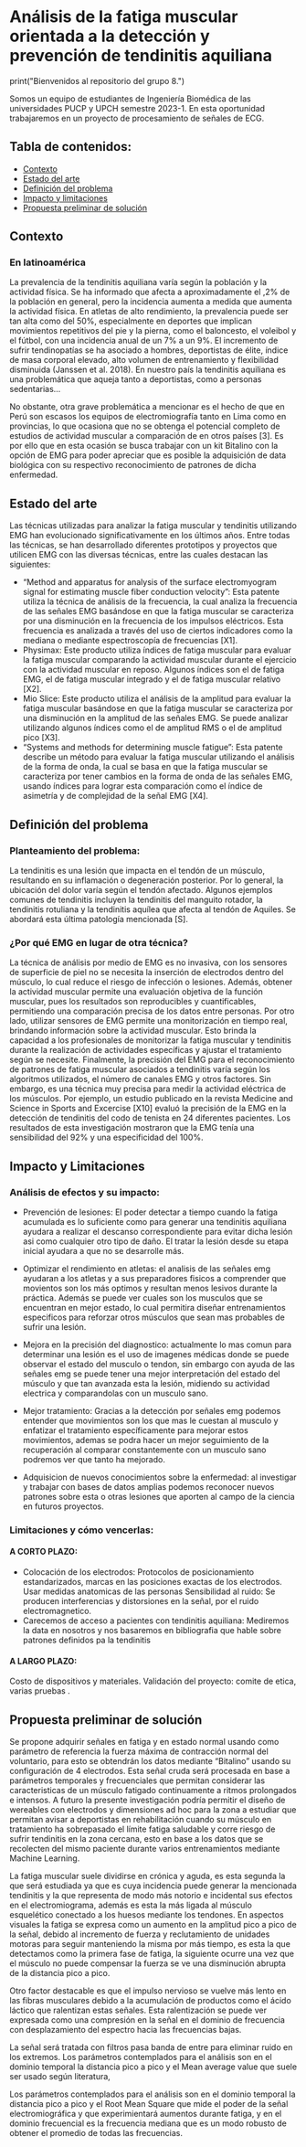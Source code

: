 # Análisis de la fatiga muscular orientada a la detección y prevención de tendinitis aquiliana

print("Bienvenidos al repositorio del grupo 8.")

Somos un equipo de estudiantes de Ingeniería Biomédica de las universidades PUCP y UPCH semestre 2023-1. 
En esta oportunidad trabajaremos en un proyecto de procesamiento de señales de ECG.

## Tabla de contenidos:
* [Contexto](#contexto)
* [Estado del arte](#estado-del-arte)
* [Definición del problema](#definición-del-problema)
* [Impacto y limitaciones](#impacto-y-limitaciones)
* [Propuesta preliminar de solución](#propuesta-preliminar-de-solución)

## Contexto 
### En latinoamérica 
La prevalencia de la tendinitis aquiliana varía según la población y la actividad física. Se ha informado que afecta a aproximadamente el ,2% de la población en general, pero la incidencia aumenta a medida que aumenta la actividad física.
En atletas de alto rendimiento, la prevalencia puede ser tan alta como del 50%, especialmente en deportes que implican movimientos repetitivos del pie y la pierna, como el baloncesto, el voleibol y el fútbol, con una incidencia anual de un 7% a un 9%.
El incremento de sufrir tendinopatías se ha asociado a hombres, deportistas de élite, índice de masa corporal elevado, alto volumen de entrenamiento y flexibilidad disminuida (Janssen et al. 2018).
En nuestro país la tendinitis aquiliana es una problemática que aqueja tanto a deportistas, como a personas sedentarias…

No obstante, otra grave problemática a mencionar es el hecho de que en Perú son escasos los equipos de electromiografía tanto en Lima como en provincias, lo que ocasiona que no se obtenga el potencial completo de estudios de actividad muscular a comparación de en otros países [3]. Es por ello que en esta ocasión se busca trabajar con un kit Bitalino con la opción de EMG para poder apreciar que es posible la adquisición de data biológica con su respectivo reconocimiento de patrones de dicha enfermedad.

## Estado del arte
Las técnicas utilizadas para analizar la fatiga muscular y tendinitis utilizando EMG han evolucionado significativamente en los últimos años. Entre todas las técnicas, se han desarrollado diferentes prototipos y proyectos que utilicen EMG con las diversas técnicas, entre las cuales destacan las siguientes:
- “Method and apparatus for analysis of the surface electromyogram signal for estimating muscle fiber conduction velocity”: Esta patente utiliza la técnica de análisis de la frecuencia, la cual analiza la frecuencia de las señales EMG basándose en que la fatiga muscular se caracteriza por una disminución en la frecuencia de los impulsos eléctricos. Esta frecuencia es analizada a través del uso de ciertos indicadores como la mediana o mediante espectroscopía de frecuencias [X1].
- Physimax: Este producto utiliza índices de fatiga muscular para evaluar la fatiga muscular comparando la actividad muscular durante el ejercicio con la actividad muscular en reposo. Algunos índices son el de fatiga EMG, el de fatiga muscular integrado y el de fatiga muscular relativo [X2].
- Mio Slice: Este producto utiliza el análisis de la amplitud para evaluar la fatiga muscular basándose en que la fatiga muscular se caracteriza por una disminución en la amplitud de las señales EMG. Se puede analizar utilizando algunos índices como el de amplitud RMS o el de amplitud pico [X3].
- “Systems and methods for determining muscle fatigue”: Esta patente describe un método para evaluar la fatiga muscular utilizando el análisis de la forma de onda, la cual se basa en que la fatiga muscular se caracteriza por tener cambios en la forma de onda de las señales EMG, usando índices para lograr esta comparación como el índice de asimetría y de complejidad de la señal EMG [X4].

## Definición del problema 
### Planteamiento del problema:
La tendinitis es una lesión que impacta en el tendón de un músculo, resultando en su inflamación o degeneración posterior. Por lo general, la ubicación del dolor varía según el tendón afectado. Algunos ejemplos comunes de tendinitis incluyen la tendinitis del manguito rotador, la tendinitis rotuliana y la tendinitis aquílea que afecta al tendón de Aquiles. Se abordará esta última patología mencionada [S].

### ¿Por qué EMG en lugar de otra técnica?
La técnica de análisis por medio de EMG es no invasiva, con los sensores de superficie de piel no se necesita la inserción de electrodos dentro del músculo, lo cual reduce el riesgo de infección o lesiones.
Además, obtener la actividad muscular permite una evaluación objetiva de la función muscular, pues los resultados son reproducibles y cuantificables, permitiendo una comparación precisa de los datos entre personas.
Por otro lado, utilizar sensores de EMG permite una monitorización en tiempo real, brindando información sobre la actividad muscular. Esto brinda la capacidad a los profesionales de monitorizar la fatiga muscular y tendinitis durante la realización de actividades específicas y ajustar el tratamiento según se necesite.
Finalmente, la precisión del EMG para el reconocimiento de patrones de fatiga muscular asociados a tendinitis varía según los algoritmos utilizados, el número de canales EMG y otros factores. Sin embargo, es una técnica muy precisa para medir la actividad eléctrica de los músculos.
Por ejemplo, un estudio publicado en la revista Medicine and Science in Sports and Excercise [X10] evaluó la precisión de la EMG en la detección de tendinitis del codo de tenista en 24 diferentes pacientes. Los resultados de esta investigación mostraron que la EMG tenía una sensibilidad del 92% y una especificidad del 100%.

## Impacto y Limitaciones 

### Análisis de efectos y su impacto:

- Prevención de lesiones: El poder detectar a tiempo cuando la fatiga acumulada es lo suficiente como para generar una tendinitis aquiliana ayudara a realizar el descanso correspondiente para evitar dicha lesión asi como cualquier otro tipo de daño. El tratar la lesión desde su etapa inicial ayudara a que no se desarrolle más.

- Optimizar el rendimiento en atletas: el analisis de las señales emg ayudaran a los atletas y a sus preparadores fisicos a comprender que movientos son los más optimos y resultan menos lesivos durante la práctica. Además se puede ver cuales son los musculos que se encuentran en mejor estado, lo cual permitira diseñar entrenamientos especificos para reforzar otros músculos que sean mas probables de sufrir una lesión.
 
- Mejora en la precisión del diagnostico: actualmente lo mas comun para determinar una lesión es el uso de imagenes médicas donde se puede observar el estado del musculo o tendon, sin embargo con ayuda de las señales emg se puede tener una mejor interpretación del estado del músculo y que tan avanzada esta la lesión, midiendo su actividad electrica y comparandolas con un musculo sano.

- Mejor tratamiento: Gracias a la detección por señales emg podemos entender que movimientos son los que mas le cuestan al musculo y enfatizar el tratamiento específicamente para mejorar estos movimientos, ademas se podra hacer un mejor seguimiento de la recuperación al comparar constantemente con un musculo sano podremos ver que tanto ha mejorado.

- Adquisicion de nuevos conocimientos sobre la enfermedad: al investigar y trabajar con bases de datos amplias podemos reconocer nuevos patrones sobre esta o otras lesiones que aporten al campo de la ciencia en futuros proyectos.

### Limitaciones y cómo vencerlas:

#### A CORTO PLAZO: 
- Colocación de los electrodos: Protocolos de posicionamiento estandarizados, marcas en las posiciones exactas de los electrodos. Usar medidas anatomicas de las personas
Sensibilidad al ruido: Se producen interferencias y distorsiones en la señal, por el ruido electromagnetico.
- Carecemos de acceso a pacientes con tendinitis aquiliana: Mediremos la data en nosotros y nos basaremos en bibliografia que hable sobre patrones definidos pa la tendinitis 
	
#### A LARGO PLAZO:
Costo de dispositivos y materiales.
Validación del proyecto: comite de etica, varias pruebas .

## Propuesta preliminar de solución

Se propone adquirir señales en fatiga y en estado normal usando como parámetro de referencia la fuerza máxima de contracción normal del voluntario, para esto se obtendrán los datos mediante “Bitalino” usando su configuración de 4 electrodos.
Esta señal cruda será procesada en base a parámetros temporales y frecuenciales que permitan considerar las caracteristicas de un músculo fatigado continuamente a ritmos prolongados e intensos.
A futuro la presente investigación podría permitir el diseño de wereables con electrodos y dimensiones ad hoc para la zona a estudiar que permitan avisar a deportistas en rehabilitación cuando su músculo en tratamiento ha sobrepasado el límite fatiga saludable y corre riesgo de sufrir tendinitis en la zona cercana, esto en base a los datos que se recolecten del mismo paciente durante varios entrenamientos mediante Machine Learning.

La fatiga muscular suele dividirse en crónica y aguda, es esta segunda la que será estudiada ya que es cuya incidencia puede generar la mencionada tendinitis y la que representa de modo más notorio e incidental sus efectos en el electromiograma, además es esta la más ligada al músculo esquelético conectado a los huesos mediante los tendones. 
En aspectos visuales la fatiga se expresa como un aumento en la amplitud pico a pico de la señal, debido al incremento de fuerza y reclutamiento de unidades motoras para seguir manteniendo la misma por más tiempo, es esta la que detectamos como la primera fase de fatiga, la siguiente ocurre una vez que el músculo no puede compensar la fuerza se ve una disminución abrupta de la distancia pico a pico.

Otro factor destacable es que el impulso nervioso se vuelve más lento en las fibras musculares debido a la acumulación de productos como el ácido láctico que ralentizan estas señales. Esta ralentización se puede ver expresada como una compresión en la señal en el dominio de frecuencia con desplazamiento del espectro hacia las frecuencias bajas.

La señal será tratada con filtros pasa banda de entre para eliminar ruido en los extremos.
Los parámetros contemplados para el análisis son en el dominio temporal la distancia pico a pico y el Mean average value que suele ser usado según literatura, 

Los parámetros contemplados para el análisis son en el dominio temporal la distancia pico a pico y el Root Mean Square que mide el poder de la señal electromiográfica y que experimientará aumentos durante fatiga, y en el dominio frecuencial es la frecuencia mediana que es un modo robusto de obtener el promedio de todas las frecuencias.
